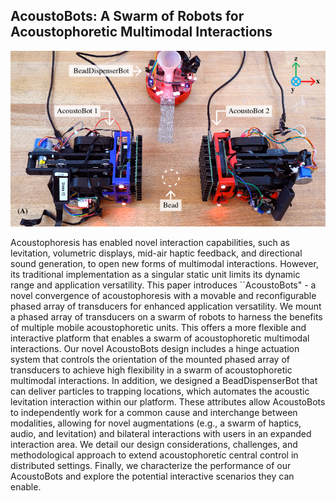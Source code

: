 ## AcoustoBots: A Swarm of Robots for Acoustophoretic Multimodal Interactions

![AcoustoBots](/AcoustoBots_Images/AcoustoBots.tiff)

Acoustophoresis has enabled novel interaction capabilities, such as levitation, volumetric displays, mid-air haptic feedback, and directional sound generation, to open new forms of multimodal interactions. However, its traditional implementation as a singular static unit limits its dynamic range and application versatility. This paper introduces ``AcoustoBots" - a novel convergence of acoustophoresis with a movable and reconfigurable phased array of transducers for enhanced application versatility. We mount a phased array of transducers on a swarm of robots to harness the benefits of multiple mobile acoustophoretic units.
This offers a more flexible and interactive platform that enables a swarm of acoustophoretic multimodal interactions. Our novel AcoustoBots design includes a hinge actuation system that controls the orientation of the mounted phased array of transducers to achieve high flexibility in a swarm of acoustophoretic multimodal interactions.
In addition, we designed a BeadDispenserBot that can deliver particles to trapping locations, which automates the acoustic levitation interaction within our platform. These attributes allow AcoustoBots to independently work for a common cause and interchange between modalities, allowing for novel augmentations (e.g., a swarm of haptics, audio, and levitation) and bilateral interactions with users in an expanded interaction area. 
We detail our design considerations, challenges, and methodological approach to extend acoustophoretic central control in distributed settings. Finally, we characterize the performance of our AcoustoBots and explore the potential interactive scenarios they can enable.
